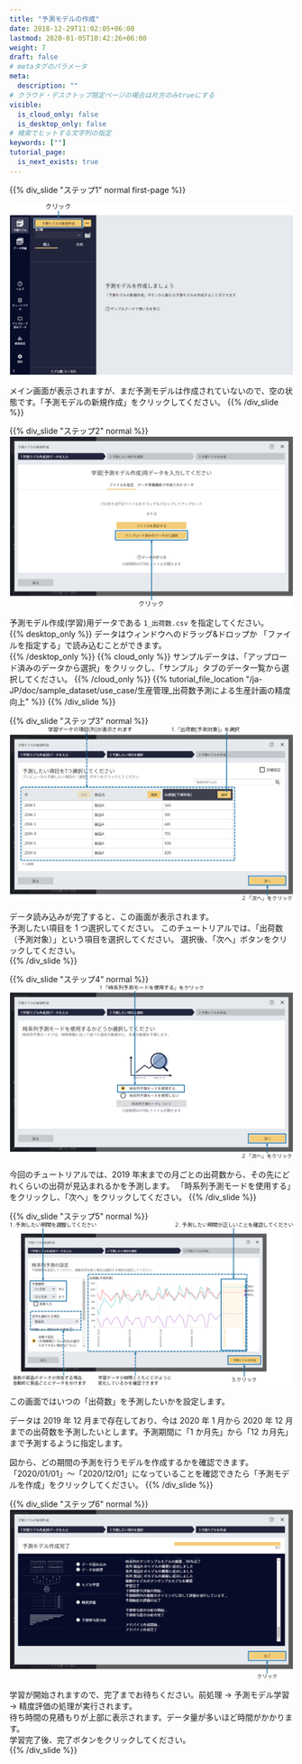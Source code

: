 ```yaml
---
title: "予測モデルの作成"
date: 2018-12-29T11:02:05+06:00
lastmod: 2020-01-05T10:42:26+06:00
weight: 7
draft: false
# metaタグのパラメータ
meta:
  description: ""
# クラウド・デスクトップ限定ページの場合は片方のみtrueにする
visible:
  is_cloud_only: false
  is_desktop_only: false
# 検索でヒットする文字列の指定
keywords: [""]
tutorial_page:
  is_next_exists: true
---
```


{{% div_slide "ステップ1" normal first-page %}}

![](../img/t_slide7.png)

メイン画面が表示されますが、まだ予測モデルは作成されていないので、空の状態です。「予測モデルの新規作成」をクリックしてください。
{{% /div_slide %}}

{{% div_slide "ステップ2" normal %}}
![](../img/t_slide8.png)

予測モデル作成(学習)用データである `1_出荷数.csv` を指定してください。<br/>
{{% desktop_only %}}
データはウィンドウへのドラッグ&ドロップか 「ファイルを指定する」で読み込むことができます。<br/>
{{% /desktop_only %}}
{{% cloud_only %}}
サンプルデータは、「アップロード済みのデータから選択」をクリックし、「サンプル」タブのデータ一覧から選択してください。
{{% /cloud_only %}}
{{% tutorial_file_location "/ja-JP/doc/sample_dataset/use_case/生産管理_出荷数予測による生産計画の精度向上" %}}
{{% /div_slide %}}

{{% div_slide "ステップ3" normal %}}
![](../img/t_slide9.png)

データ読み込みが完了すると、この画面が表示されます。<br/>
予測したい項目を 1 つ選択してください。
このチュートリアルでは、「出荷数（予測対象）」という項目を選択してください。
選択後、「次へ」ボタンをクリックしてください。<br/>
{{% /div_slide %}}

{{% div_slide "ステップ4" normal %}}
![](../img/t_slide10.png)

今回のチュートリアルでは、2019 年末までの月ごとの出荷数から、その先にどれくらいの出荷が見込まれるかを予測します。
「時系列予測モードを使用する」をクリックし、「次へ」をクリックしてください。
{{% /div_slide %}}

{{% div_slide "ステップ5" normal %}}
![](../img/t_slide11.png)

この画面ではいつの「出荷数」を予測したいかを設定します。

データは 2019 年 12 月まで存在しており、今は 2020 年 1 月から 2020 年 12 月までの出荷数を予測したいとします。予測期間に「1 か月先」から「12 カ月先」まで予測するように指定します。

図から、どの期間の予測を行うモデルを作成するかを確認できます。「2020/01/01」～「2020/12/01」になっていることを確認できたら「予測モデルを作成」をクリックしてください。
{{% /div_slide %}}

{{% div_slide "ステップ6" normal %}}
![](../img/t_slide12.png)

学習が開始されますので、完了までお待ちください。前処理 → 予測モデル学習 → 精度評価の処理が実行されます。<br/>
待ち時間の見積もりが上部に表示されます。データ量が多いほど時間がかかります。<br/>
学習完了後、完了ボタンをクリックしてください。<br/>
{{% /div_slide %}}
